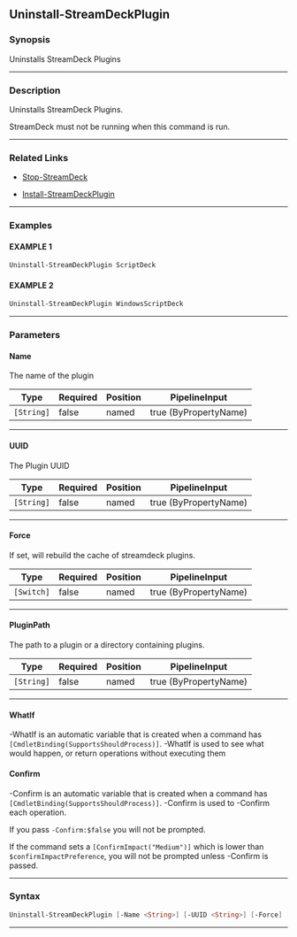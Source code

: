 Uninstall-StreamDeckPlugin
--------------------------
### Synopsis
Uninstalls StreamDeck Plugins

---
### Description

Uninstalls StreamDeck Plugins.

StreamDeck must not be running when this command is run.

---
### Related Links
* [Stop-StreamDeck](Stop-StreamDeck.md)



* [Install-StreamDeckPlugin](Install-StreamDeckPlugin.md)



---
### Examples
#### EXAMPLE 1
```PowerShell
Uninstall-StreamDeckPlugin ScriptDeck
```

#### EXAMPLE 2
```PowerShell
Uninstall-StreamDeckPlugin WindowsScriptDeck
```

---
### Parameters
#### **Name**

The name of the plugin






|Type      |Required|Position|PipelineInput        |
|----------|--------|--------|---------------------|
|`[String]`|false   |named   |true (ByPropertyName)|



---
#### **UUID**

The Plugin UUID






|Type      |Required|Position|PipelineInput        |
|----------|--------|--------|---------------------|
|`[String]`|false   |named   |true (ByPropertyName)|



---
#### **Force**

If set, will rebuild the cache of streamdeck plugins.






|Type      |Required|Position|PipelineInput        |
|----------|--------|--------|---------------------|
|`[Switch]`|false   |named   |true (ByPropertyName)|



---
#### **PluginPath**

The path to a plugin or a directory containing plugins.






|Type      |Required|Position|PipelineInput        |
|----------|--------|--------|---------------------|
|`[String]`|false   |named   |true (ByPropertyName)|



---
#### **WhatIf**
-WhatIf is an automatic variable that is created when a command has ```[CmdletBinding(SupportsShouldProcess)]```.
-WhatIf is used to see what would happen, or return operations without executing them
#### **Confirm**
-Confirm is an automatic variable that is created when a command has ```[CmdletBinding(SupportsShouldProcess)]```.
-Confirm is used to -Confirm each operation.
    
If you pass ```-Confirm:$false``` you will not be prompted.
    
    
If the command sets a ```[ConfirmImpact("Medium")]``` which is lower than ```$confirmImpactPreference```, you will not be prompted unless -Confirm is passed.

---
### Syntax
```PowerShell
Uninstall-StreamDeckPlugin [-Name <String>] [-UUID <String>] [-Force] [-PluginPath <String>] [-WhatIf] [-Confirm] [<CommonParameters>]
```
---
